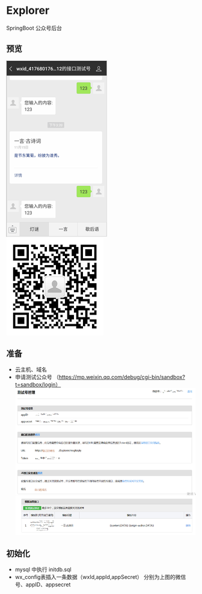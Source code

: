 # Explorer
SpringBoot 公众号后台

## 预览
![预览](https://raw.githubusercontent.com/fengjunren/fengjunren.github.io/master/dl/wx/preview.gif)
&nbsp;&nbsp;&nbsp;&nbsp;&nbsp;&nbsp;&nbsp;&nbsp;&nbsp;
![体验](https://raw.githubusercontent.com/fengjunren/fengjunren.github.io/master/dl/wx/%E6%B5%8B%E8%AF%95%E5%85%AC%E4%BC%97%E5%8F%B71.jpg)

## 准备
* 云主机、域名
* 申请测试公众号 （https://mp.weixin.qq.com/debug/cgi-bin/sandbox?t=sandbox/login）
![1](https://raw.githubusercontent.com/fengjunren/fengjunren.github.io/master/dl/wx/testpublic2.png)
![2](https://raw.githubusercontent.com/fengjunren/fengjunren.github.io/master/dl/wx/templateId2.png)

## 初始化
* mysql 中执行 initdb.sql
* wx_config表插入一条数据（wxId,appId,appSecret）  分别为上图的微信号、appID、appsecret
